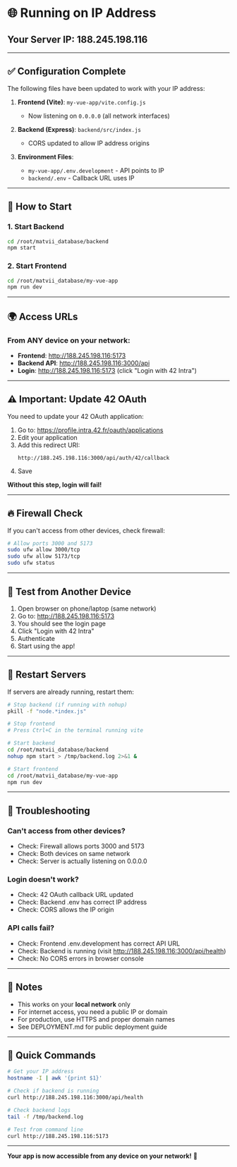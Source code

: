 # 🌐 Running on IP Address

## Your Server IP: **188.245.198.116**

---

## ✅ Configuration Complete

The following files have been updated to work with your IP address:

1. **Frontend (Vite)**: `my-vue-app/vite.config.js`
   - Now listening on `0.0.0.0` (all network interfaces)

2. **Backend (Express)**: `backend/src/index.js`
   - CORS updated to allow IP address origins

3. **Environment Files**:
   - `my-vue-app/.env.development` - API points to IP
   - `backend/.env` - Callback URL uses IP

---

## 🚀 How to Start

### 1. Start Backend
```bash
cd /root/matvii_database/backend
npm start
```

### 2. Start Frontend
```bash
cd /root/matvii_database/my-vue-app
npm run dev
```

---

## 🌍 Access URLs

### From ANY device on your network:

- **Frontend**: http://188.245.198.116:5173
- **Backend API**: http://188.245.198.116:3000/api
- **Login**: http://188.245.198.116:5173 (click "Login with 42 Intra")

---

## ⚠️ Important: Update 42 OAuth

You need to update your 42 OAuth application:

1. Go to: https://profile.intra.42.fr/oauth/applications
2. Edit your application
3. Add this redirect URI:
   ```
   http://188.245.198.116:3000/api/auth/42/callback
   ```
4. Save

**Without this step, login will fail!**

---

## 🔥 Firewall Check

If you can't access from other devices, check firewall:

```bash
# Allow ports 3000 and 5173
sudo ufw allow 3000/tcp
sudo ufw allow 5173/tcp
sudo ufw status
```

---

## 📱 Test from Another Device

1. Open browser on phone/laptop (same network)
2. Go to: http://188.245.198.116:5173
3. You should see the login page
4. Click "Login with 42 Intra"
5. Authenticate
6. Start using the app!

---

## 🔄 Restart Servers

If servers are already running, restart them:

```bash
# Stop backend (if running with nohup)
pkill -f "node.*index.js"

# Stop frontend
# Press Ctrl+C in the terminal running vite

# Start backend
cd /root/matvii_database/backend
nohup npm start > /tmp/backend.log 2>&1 &

# Start frontend
cd /root/matvii_database/my-vue-app
npm run dev
```

---

## 🐛 Troubleshooting

### Can't access from other devices?
- Check: Firewall allows ports 3000 and 5173
- Check: Both devices on same network
- Check: Server is actually listening on 0.0.0.0

### Login doesn't work?
- Check: 42 OAuth callback URL updated
- Check: Backend .env has correct IP address
- Check: CORS allows the IP origin

### API calls fail?
- Check: Frontend .env.development has correct API URL
- Check: Backend is running (visit http://188.245.198.116:3000/api/health)
- Check: No CORS errors in browser console

---

## 📝 Notes

- This works on your **local network** only
- For internet access, you need a public IP or domain
- For production, use HTTPS and proper domain names
- See DEPLOYMENT.md for public deployment guide

---

## 🎯 Quick Commands

```bash
# Get your IP address
hostname -I | awk '{print $1}'

# Check if backend is running
curl http://188.245.198.116:3000/api/health

# Check backend logs
tail -f /tmp/backend.log

# Test from command line
curl http://188.245.198.116:5173
```

---

**Your app is now accessible from any device on your network!** 🎉
